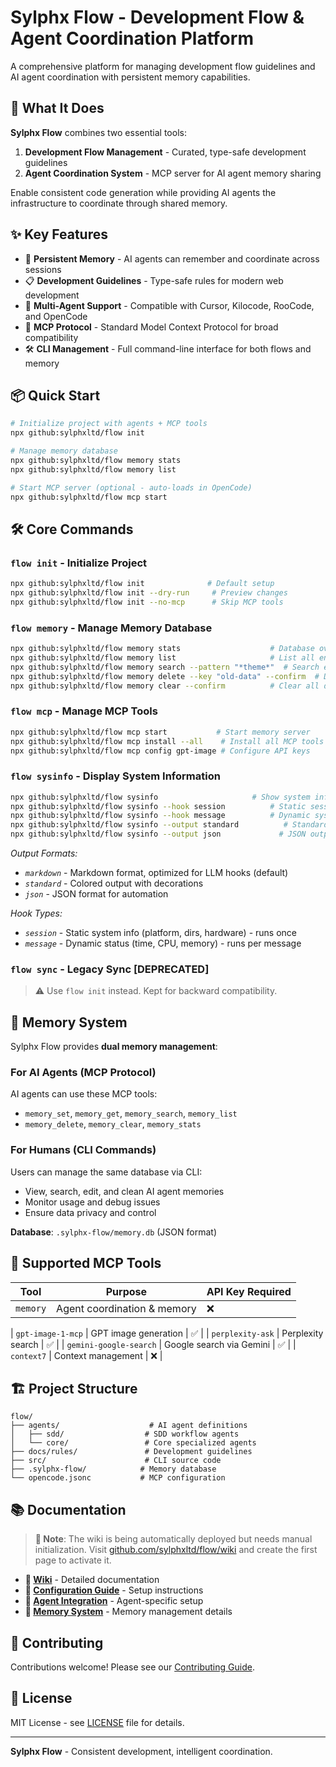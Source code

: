 # Sylphx Flow - Development Flow & Agent Coordination Platform

A comprehensive platform for managing development flow guidelines and AI agent coordination with persistent memory capabilities.

## 🚀 What It Does

**Sylphx Flow** combines two essential tools:

1. **Development Flow Management** - Curated, type-safe development guidelines
2. **Agent Coordination System** - MCP server for AI agent memory sharing

Enable consistent code generation while providing AI agents the infrastructure to coordinate through shared memory.

## ✨ Key Features

- 🧠 **Persistent Memory** - AI agents can remember and coordinate across sessions
- 📋 **Development Guidelines** - Type-safe rules for modern web development
- 🔧 **Multi-Agent Support** - Compatible with Cursor, Kilocode, RooCode, and OpenCode
- 🔄 **MCP Protocol** - Standard Model Context Protocol for broad compatibility
- 🛠️ **CLI Management** - Full command-line interface for both flows and memory

## 📦 Quick Start

```bash
# Initialize project with agents + MCP tools
npx github:sylphxltd/flow init

# Manage memory database
npx github:sylphxltd/flow memory stats
npx github:sylphxltd/flow memory list

# Start MCP server (optional - auto-loads in OpenCode)
npx github:sylphxltd/flow mcp start
```

## 🛠️ Core Commands

### `flow init` - Initialize Project
```bash
npx github:sylphxltd/flow init              # Default setup
npx github:sylphxltd/flow init --dry-run     # Preview changes
npx github:sylphxltd/flow init --no-mcp      # Skip MCP tools
```

### `flow memory` - Manage Memory Database
```bash
npx github:sylphxltd/flow memory stats                    # Database overview
npx github:sylphxltd/flow memory list                     # List all entries
npx github:sylphxltd/flow memory search --pattern "*theme*"  # Search entries
npx github:sylphxltd/flow memory delete --key "old-data" --confirm  # Delete entry
npx github:sylphxltd/flow memory clear --confirm          # Clear all data
```

### `flow mcp` - Manage MCP Tools
```bash
npx github:sylphxltd/flow mcp start           # Start memory server
npx github:sylphxltd/flow mcp install --all    # Install all MCP tools
npx github:sylphxltd/flow mcp config gpt-image # Configure API keys
```

### `flow sysinfo` - Display System Information
```bash
npx github:sylphxltd/flow sysinfo                     # Show system info (message hook)
npx github:sylphxltd/flow sysinfo --hook session          # Static session info
npx github:sylphxltd/flow sysinfo --hook message          # Dynamic system status
npx github:sylphxltd/flow sysinfo --output standard          # Standard output
npx github:sylphxltd/flow sysinfo --output json             # JSON output
```

*Output Formats:*
- *`markdown`* - Markdown format, optimized for LLM hooks (default)
- *`standard`* - Colored output with decorations
- *`json`* - JSON format for automation

*Hook Types:*
- *`session`* - Static system info (platform, dirs, hardware) - runs once
- *`message`* - Dynamic status (time, CPU, memory) - runs per message

### `flow sync` - Legacy Sync [DEPRECATED]
> ⚠️ Use `flow init` instead. Kept for backward compatibility.

## 🧠 Memory System

Sylphx Flow provides **dual memory management**:

### For AI Agents (MCP Protocol)
AI agents can use these MCP tools:
- `memory_set`, `memory_get`, `memory_search`, `memory_list`
- `memory_delete`, `memory_clear`, `memory_stats`

### For Humans (CLI Commands)
Users can manage the same database via CLI:
- View, search, edit, and clean AI agent memories
- Monitor usage and debug issues
- Ensure data privacy and control

**Database**: `.sylphx-flow/memory.db` (JSON format)

## 🔌 Supported MCP Tools

| Tool | Purpose | API Key Required |
|------|---------|------------------|
| `memory` | Agent coordination & memory | ❌ |

| `gpt-image-1-mcp` | GPT image generation | ✅ |
| `perplexity-ask` | Perplexity search | ✅ |
| `gemini-google-search` | Google search via Gemini | ✅ |
| `context7` | Context management | ❌ |

## 🏗️ Project Structure

```
flow/
├── agents/                    # AI agent definitions
│   ├── sdd/                  # SDD workflow agents
│   └── core/                 # Core specialized agents
├── docs/rules/               # Development guidelines
├── src/                      # CLI source code
├── .sylphx-flow/            # Memory database
└── opencode.jsonc           # MCP configuration
```

## 📚 Documentation

> **📝 Note**: The wiki is being automatically deployed but needs manual initialization. Visit [github.com/sylphxltd/flow/wiki](https://github.com/sylphxltd/flow/wiki) and create the first page to activate it.

- **📖 [Wiki](https://github.com/sylphxltd/flow/wiki)** - Detailed documentation
- **🔧 [Configuration Guide](https://github.com/sylphxltd/flow/wiki/Installation-&-Setup)** - Setup instructions
- **🤖 [Agent Integration](https://github.com/sylphxltd/flow/wiki/CLI-Commands)** - Agent-specific setup
- **🧠 [Memory System](https://github.com/sylphxltd/flow/wiki/Memory-System)** - Memory management details

## 🤝 Contributing

Contributions welcome! Please see our [Contributing Guide](https://github.com/sylphxltd/flow/wiki/Contributing).

## 📄 License

MIT License - see [LICENSE](LICENSE) file for details.

---

**Sylphx Flow** - Consistent development, intelligent coordination.
